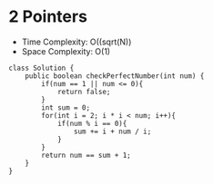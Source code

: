 # 2 Pointers
* Time Complexity: O((sqrt(N))
* Space Complexity: O(1)
```
class Solution {
    public boolean checkPerfectNumber(int num) {
        if(num == 1 || num <= 0){
            return false;
        }
        int sum = 0;
        for(int i = 2; i * i < num; i++){
            if(num % i == 0){
                sum += i + num / i;
            }
        }
        return num == sum + 1;
    }
}
```